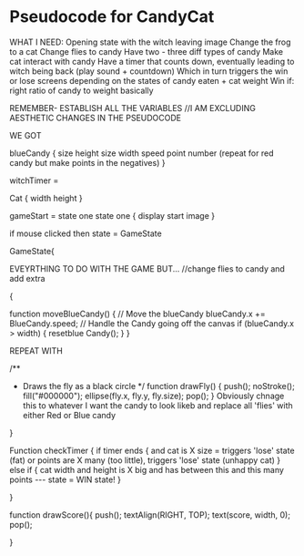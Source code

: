 # Pseudocode for CandyCat


WHAT I NEED:
Opening state with the witch leaving image 
Change the frog to a cat
Change flies to candy
Have two - three diff types of candy
Make cat interact with candy
Have a timer that counts down, eventually leading to witch being back (play sound + countdown)
Which in turn triggers the win or lose screens depending on the states of candy eaten + cat weight
Win if: right ratio of candy to weight basically


REMEMBER- ESTABLISH ALL THE VARIABLES
//I AM EXCLUDING AESTHETIC CHANGES IN THE PSEUDOCODE

WE GOT

blueCandy {
    size height
    size width
    speed
    point number
    (repeat for red candy but make points in the negatives)
}

witchTimer = 

Cat
{
    width
    height
}



gameStart = state one
state one {
display start image
}

if mouse clicked then state = GameState

GameState{

EVEYRTHING TO DO WITH THE GAME BUT...
//change flies to candy and add extra

{

function moveBlueCandy() {
    // Move the blueCandy
    blueCandy.x += BlueCandy.speed;
    // Handle the Candy going off the canvas
    if (blueCandy.x > width) {
        resetblue Candy();
    }
}

REPEAT WITH

/**
 * Draws the fly as a black circle
 */
function drawFly() {
    push();
    noStroke();
    fill("#000000");
    ellipse(fly.x, fly.y, fly.size);
    pop();
}
Obviously chnage this to whatever I want the candy to look likeb and replace all 'flies' with either Red or Blue candy

}


Function checkTimer
{
if timer ends {
    and cat is X size = triggers 'lose' state (fat)
    or points are X many (too little), triggers 'lose' state (unhappy cat)
}
else if {
    cat width and height is X big and has between this  and this many points --- state = WIN state!
}


}


function drawScore(){
    push();
    textAlign(RIGHT, TOP);
    text(score, width, 0);
    pop();

}

